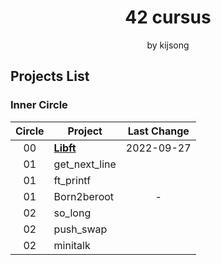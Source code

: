 <h1 align="center">42 cursus</h1>

<div align="center">by kijsong</div>

## Projects List

### Inner Circle

| Circle | Project                  | Last Change |
|:------:| ------------------------ |:-----------:|
| 00     | [**Libft**](./00_Libft/) | 2022-09-27  |
| 01     | get_next_line            |             |
| 01     | ft_printf                |             |
| 01     | Born2beroot              | -           |
| 02     | so_long                  |             |
| 02     | push_swap                |             |
| 02     | minitalk                 |             |
